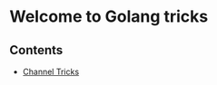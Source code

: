# Welcome to Golang tricks

## Contents

- [Channel Tricks](https://github.com/mkch/golang-tricks/blob/master/chan.md)
